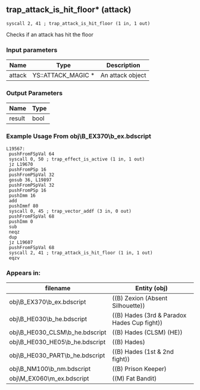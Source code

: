 ## trap_attack_is_hit_floor* (attack)

`syscall 2, 41 ; trap_attack_is_hit_floor (1 in, 1 out)`

Checks if an attack has hit the floor

### Input parameters
| Name | Type | Description
|------|------|------------
| attack   | YS::ATTACK_MAGIC *   | An attack object


### Output Parameters
| Name | Type
|------|-----
| result   | bool   
### Example Usage From obj\B_EX370\b_ex.bdscript
```plaintext
L19567:
 pushFromFSpVal 64
 syscall 0, 50 ; trap_effect_is_active (1 in, 1 out)
 jz L19670
 pushFromPSp 16
 pushFromPSpVal 32
 gosub 36, L19897
 pushFromPSpVal 32
 pushFromPSp 16
 pushImm 16
 add 
 pushImmf 80
 syscall 0, 45 ; trap_vector_addf (3 in, 0 out)
 pushFromFSpVal 68
 pushImm 0
 sub 
 neqz 
 dup 
 jz L19607
 pushFromFSpVal 68
 syscall 2, 41 ; trap_attack_is_hit_floor (1 in, 1 out)
 eqzv
```


### Appears in:
| filename | Entity (obj)
|----------|-------------
| obj\B_EX370\b_ex.bdscript       | ((B) Zexion (Absent Silhouette))          
| obj\B_HE030\b_he.bdscript       | ((B) Hades (3rd & Paradox Hades Cup fight))          
| obj\B_HE030_CLSM\b_he.bdscript       | ((B) Hades (CLSM) (HE))          
| obj\B_HE030_HE05\b_he.bdscript       | ((B) Hades)          
| obj\B_HE030_PART\b_he.bdscript       | ((B) Hades (1st & 2nd fight))          
| obj\B_NM100\b_nm.bdscript       | ((B) Prison Keeper)          
| obj\M_EX060\m_ex.bdscript       | ((M) Fat Bandit)          



